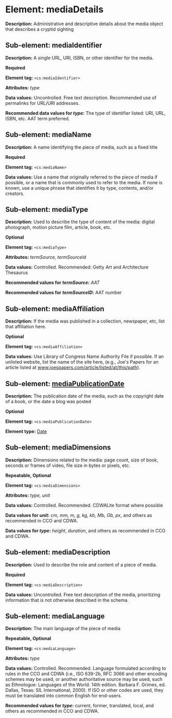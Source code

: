 # Element: mediaDetails

**Description:** Administrative and descriptive details about the media object that describes a cryptid sighting
 
## Sub-element: mediaIdentifier

**Description:** A single URL, URI, ISBN, or other identifier for the media.

**Required**

**Element tag:** `<cs:mediaIdentifier>`

**Attributes:** *type*

**Data values:**  Uncontrolled. Free text description. Recommended use of permalinks for URL/URI addresses.

**Recommended data values for *type*:** The type of identifier listed: URI, URL, ISBN, etc. AAT term preferred. 

## Sub-element: mediaName

**Description:** A name identifying the piece of media, such as a fixed title 

**Required**

**Element tag:** `<cs:mediaName>`

**Data values:**  Use a name that originally referred to the piece of media if possible, or a name that is commonly used to refer to the media. If none is known, use a unique phrase that identifies it by type, contents, and/or creators. 

## Sub-element: mediaType

**Description:** Used to describe the type of content of the media: digital photograph, motion picture film, article, book, etc. 

**Optional**

**Element tag:** `<cs:mediaType>`

**Attributes:** *termSource, termSourceId*

**Data values:**  Controlled. Recommended: Getty Art and Architecture Thesaurus 

**Recommended values for *termSource*:** *AAT* 

**Recommended values for *termSourceID*:** AAT number
 
## Sub-element: mediaAffiliation

**Description:** If the media was published in a collection, newspaper, etc, list that affiliation here.

**Optional**

**Element tag:** `<cs:mediaAffiliation>`

**Data values:**  Use Library of Congress Name Authority File if possible. If an unlisted website, list the name of the site here, (e.g., Joe's Papers for an article listed at www.joespapers.com/article/listed/at/this/path).
 
## Sub-element: [mediaPublicationDate](date.md)

**Description:** The publication date of the media, such as the copyright date of a book, or the date a blog was posted

**Optional**

**Element tag:** `<cs:mediaPublicationDate>`

**Element type:** [Date](date.md)
 
## Sub-element: mediaDimensions

**Description:** Dimensions related to the media: page count, size of book, seconds or frames of video, file size in bytes or pixels, etc.

**Repeatable, Optional**

**Element tag:** `<cs:mediaDimensions>`

**Attributes:** *type, unit*

**Data values:**  Controlled. Recommended. CDWALite format where possible

**Data values for *unit*:** *cm, mm, m, g, kg, kb, Mb, Gb, px*, and others as recommended in CCO and CDWA. 

**Data values for *type*:** *height*, *duration*, and others as recommended in CCO and CDWA. 
 
## Sub-element: mediaDescription

**Description:** Used to describe the role and content of a piece of media.

**Required**

**Element tag:** `<cs:mediaDescription>`

**Data values:**  Uncontrolled. Free text description of the media, prioritizing information that is not otherwise described in the schema.
 
## Sub-element: mediaLanguage

**Description:** The main language of the piece of media

**Repeatable, Optional**

**Element tag:** `<cs:mediaLanguage>`

**Attributes:** *type*

**Data values:**  Controlled. Recommended. Language formulated according to rules in the CCO and CDWA (i.e., ISO 639-2b, RFC 3066 and other encoding schemes may be used, or another authoritative source may be used, such as Ethnologue: Languages of the World. 14th edition. Barbara F. Grimes, ed. Dallas, Texas: SIL International, 2000). If ISO or other codes are used, they must be translated into common English for end-users. 

**Recommended values for *type*:** current, former, translated, local, and others as recommended in CCO and CDWA. 
